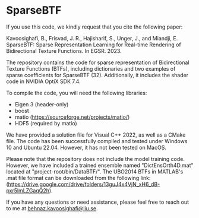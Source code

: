 # SparseBTF

If you use this code, we kindly request that you cite the following paper:

Kavoosighafi, B., Frisvad, J. R., Hajisharif, S., Unger, J., and Miandji, E. SparseBTF: Sparse Representation Learning for Real-time Rendering of Bidirectional Texture Functions. In EGSR. 2023.

The repository contains the code for sparse representation of Bidirectional Texture Functions (BTFs), including dictionaries and two examples of sparse coefficients for SparseBTF (32). Additionally, it includes the shader code in NVIDIA OptiX SDK 7.4. 

To compile the code, you will need the following libraries:

- Eigen 3 (header-only)
- boost
- matio (https://sourceforge.net/projects/matio/)
- HDF5 (required by matio)

We have provided a solution file for Visual C++ 2022, as well as a CMake file. The code has been successfully compiled and tested under Windows 10 and Ubuntu 22.04. However, it has not been tested on MacOS.

Please note that the repository does not include the model training code. However, we have included a trained ensemble named "DictEnsOrth4D.mat" located at "project-root/bin/DataBTF/".
The UBO2014 BTFs in MATLAB's .mat file format can be downloaded from the following link:(https://drive.google.com/drive/folders/13guJ4x4VjN_xH6_dB-pxr5lmLZGaqQ2h).

If you have any questions or need assistance, please feel free to reach out to me at behnaz.kavoosighafi@liu.se.
